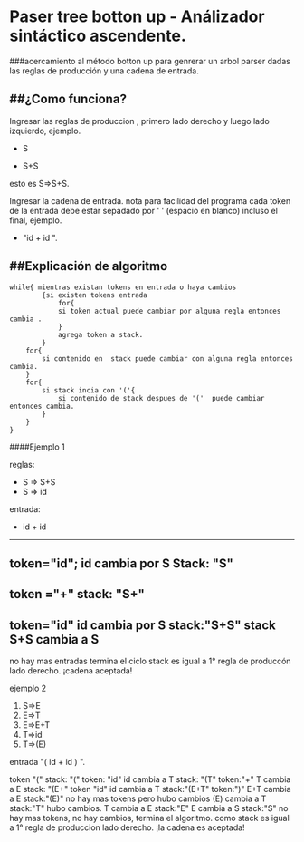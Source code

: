 # Paser tree botton up - Análizador sintáctico ascendente.
###acercamiento al método botton up para genrerar un arbol parser dadas las reglas de producción y una cadena de entrada.

##¿Como funciona?
-
Ingresar las reglas de produccion , primero lado derecho y luego lado izquierdo, ejemplo. 

* S

* S+S

esto es S=>S+S.

Ingresar la cadena de entrada. nota para facilidad del programa cada token de la entrada debe estar sepadado por ' ' (espacio en blanco) incluso el final, ejemplo. 

* "id + id ". 

##Explicación de algoritmo
---

    while{ mientras existan tokens en entrada o haya cambios  
            {si existen tokens entrada  
                for{
                si token actual puede cambiar por alguna regla entonces cambia .
                }
                agrega token a stack.
            }
        for{
            si contenido en  stack puede cambiar con alguna regla entonces cambia.
        }
        for{
            si stack incia con '('{ 
                si contenido de stack despues de '('  puede cambiar entonces cambia.
            }
        }
    }

####Ejemplo 1

reglas:
* S => S+S
* S => id

entrada: 
* id + id
----
token="id";
id cambia por S
Stack: "S"
---
token ="+"
stack: "S+"
----
token="id"
id cambia por S
stack:"S+S"
stack S+S cambia a S
---
no hay mas entradas termina el ciclo
stack es igual a 1° regla de produccón lado derecho.
¡cadena aceptada!



ejemplo 2
1. S=>E
2. E=>T
3. E=>E+T
4. T=>id
5. T=>(E)

entrada "( id + id ) ".

token "("
stack: "("
token: "id"
id cambia a T
stack: "(T"
token:"+"
T cambia a E
stack: "(E+"
token "id"
id cambia a T
stack:"(E+T"
token:")"
E+T cambia a E
stack:"(E)"
no hay mas tokens pero hubo cambios 
(E) cambia a T
stack:"T"
hubo cambios.
T cambia a E
stack:"E"
E cambia a S
stack:"S"
no hay mas tokens, no hay cambios, termina el algoritmo. 
como stack es igual a 1° regla de produccion lado derecho.
¡la cadena es aceptada!








